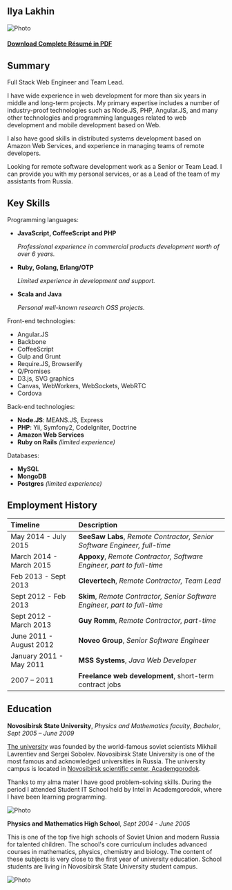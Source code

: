 ## Ilya Lakhin

![Photo](/images/my-photo7.jpg)

#### [Download Complete Résumé in PDF](https://dl.dropboxusercontent.com/u/26689230/cv.pdf)

## Summary

Full Stack Web Engineer and Team Lead.

I have wide experience in web development for more than six years in middle and long-term projects. My primary expertise includes a number of industry-proof technologies such as Node.JS, PHP, Angular.JS, and many other technologies and programming languages related to web development and mobile development based on Web.

I also have good skills in distributed systems development based on Amazon Web Services, and experience in
managing teams of remote developers.

Looking for remote software development work as a Senior or Team Lead. I can provide you with my personal
services, or as a Lead of the team of my assistants from Russia.

## Key Skills


Programming languages:

 * **JavaScript, CoffeeScript and PHP**

   _Professional experience in commercial products development worth of over 6 years._

 * **Ruby, Golang, Erlang/OTP**

   _Limited experience in development and support._

 * **Scala and Java**

   _Personal well-known research OSS projects._


Front-end technologies:

 * Angular.JS
 * Backbone
 * CoffeeScript
 * Gulp and Grunt
 * Require.JS, Browserify
 * Q/Promises
 * D3.js, SVG graphics
 * Canvas, WebWorkers, WebSockets, WebRTC
 * Cordova


Back-end technologies:
 * **Node.JS**: MEANS.JS, Express
 * **PHP**: Yii, Symfony2, CodeIgniter, Doctrine
 * **Amazon Web Services**
 * **Ruby on Rails** _(limited experience)_

Databases:
 * **MySQL**
 * **MongoDB**
 * **Postgres** _(limited experience)_


## Employment History

| Timeline | Description |
|:---------|:------------|
|May 2014 - July 2015|**SeeSaw Labs**, _Remote Contractor, Senior Software Engineer, full-time_|
|March 2014 - March 2015|**Appoxy**, _Remote Contractor, Software Engineer, part to full-time_|
|Feb 2013 - Sept 2013|**Clevertech**, _Remote Contractor, Team Lead_|
|Sept 2012 - Feb 2013|**Skim**, _Remote Contractor, Senior Software Engineer, part to full-time_|
|Sept 2012 - March 2013|**Guy Romm**, _Remote Contractor, part-time_|
|June 2011 - August 2012|**Noveo Group**, _Senior Software Engineer_|
|January 2011 - May 2011|**MSS Systems**, _Java Web Developer_|
|2007 – 2011|**Freelance web development**, short-term contract jobs|


## Education

**Novosibirsk State University**, _Physics and Mathematics faculty_, _Bachelor_, _Sept 2005 – June 2009_

[The university](https://en.wikipedia.org/wiki/Novosibirsk_State_University) was founded by the world-famous soviet scientists Mikhail Lavrentiev and Sergei Sobolev. Novosibirsk State University is one of the most famous and acknowledged universities in Russia. The university campus is located in [Novosibirsk scientific center, Academgorodok](https://en.wikipedia.org/wiki/Akademgorodok).

Thanks to my alma mater I have good problem-solving skills. During the period I attended Student IT School held by Intel in Academgorodok, where I have been learning programming.

![Photo](/images/nsu.jpg)

**Physics and Mathematics High School**, _Sept 2004 - June 2005_

This is one of the top five high schools of Soviet Union and modern Russia for talented children. The school's core curriculum includes advanced courses in mathematics, physics, chemistry and biology. The content of these subjects is very close to the first year of university education. School students are living in Novosibirsk State University student campus.

![Photo](/images/academ.jpg)